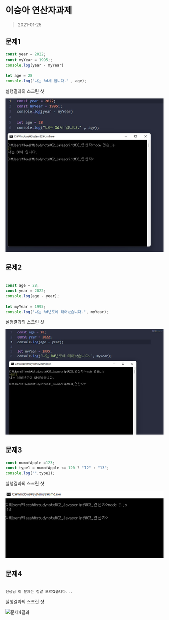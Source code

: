 # 이승아 연산자과제

> 2021-01-25

## 문제1

```javascript
const year = 2022;
const myYear = 1995;;
console.log(year - myYear)

let age = 28
console.log("나는 %d세 입니다." , age);

```

실행결과의 스크린 샷

![문제1결과](01.png)



## 문제2

```javascript

const age = 28;
const year = 2022;
console.log(age - year);

let myYear = 1995;
console.log('나는 %d년도에 태어났습니다.', myYear);
```

실행결과의 스크린 샷

![문제2결과](02.png)



## 문제3

```javascript
const numofApple =123;
const type1 = numofApple <= 120 ? "12" : "13";
console.log("",type1);

```

실행결과의 스크린 샷

![문제3결과](03.png)



## 문제4

```javascript

선생님 이 문제는 정말 모르겠습니다... 
```

실행결과의 스크린 샷

![문제4결과](.png)